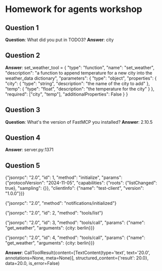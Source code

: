 # Homework for agents workshop

## Question 1

**Question**: What did you put in TODO3?
**Answer**: city

## Question 2

**Answer**:
set_weather_tool = {
    "type": "function",
    "name": "set_weather",
    "description": "a function to append temperature for a new city into the weather_data dictionary",
    "parameters": {
        "type": "object",
        "properties": {
            "city": {
                "type": "string",
                "description": "the name of the city to add"
            },
            "temp": {
                "type": "float",
                "description": "the temperature for the city"
            }
        },
        "required": ["city", "temp"],
        "additionalProperties": False
    }
}

## Question 3
**Question**: What's the version of FastMCP you installed?
**Answer**: 2.10.5

## Question 4
**Answer**: server.py:1371

## Question 5
{"jsonrpc": "2.0", "id": 1, "method": "initialize", "params": {"protocolVersion": "2024-11-05", "capabilities": {"roots": {"listChanged": true}, "sampling": {}}, "clientInfo": {"name": "test-client", "version": "1.0.0"}}}

{"jsonrpc": "2.0", "method": "notifications/initialized"}

{"jsonrpc": "2.0", "id": 2, "method": "tools/list"}

{"jsonrpc": "2.0", "id": 3, "method": "tools/call", "params": {"name": "get_weather", "arguments": {city: berlin}}}

{"jsonrpc": "2.0", "id": 4, "method": "tools/call", "params": {"name": "get_weather", "arguments": {city: berlin}}}


**Answer**: CallToolResult(content=[TextContent(type='text', text='20.0', annotations=None, meta=None)], structured_content={'result': 20.0}, data=20.0, is_error=False)
